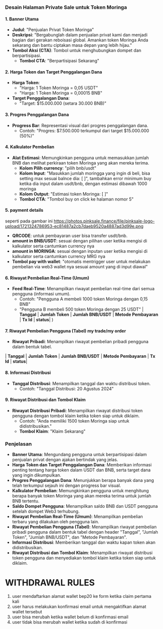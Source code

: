 ### Desain Halaman Private Sale untuk Token Moringa

#### 1. Banner Utama

- **Judul**: "Penjualan Privat Token Moringa"
- **Deskripsi**: "Bergabunglah dalam penjualan privat kami dan menjadi bagian dari gerakan reboisasi global. Amankan token Moringa Anda sekarang dan bantu ciptakan masa depan yang lebih hijau."
- **Tombol Aksi (CTA)**: Tombol untuk menghubungkan dompet dan berpartisipasi.
  - **Tombol CTA**: "Berpartisipasi Sekarang"

#### 2. Harga Token dan Target Penggalangan Dana

- **Harga Token**:
  - "Harga: 1 Token Moringa = 0,05 USDT"
  - "Harga: 1 Token Moringa = 0,00015 BNB"
- **Target Penggalangan Dana**:
  - "Target: $15.000.000 (setara 30.000 BNB)"

#### 3. Progres Penggalangan Dana

- **Progress Bar**: Representasi visual dari progres penggalangan dana.
  - Contoh: "Progres: $7.500.000 terkumpul dari target $15.000.000 (50%)"

#### 4. Kalkulator Pembelian

- **Alat Estimasi**: Memungkinkan pengguna untuk memasukkan jumlah BNB dan melihat perkiraan token Moringa yang akan mereka terima.
  - **Kolom Pilih currency**: "pilih bnb/usdt"
  - **Kolom Input**: "Masukkan jumlah moringga yang ingin di beli, bisa setting max sesuai balnce dia: [ ]", tambahkan error minimum buy ketika dia input dalam usdt/bnb, dengan estimasi dibawah 1000 moringa
  - **Kolom Output**: "Estimasi token Moringa: [ ]"
  - **Tombol CTA**: "Tombol buy on click ke halaman nomor 5"


#### 5. payment details
seperti pada gambar ini https://photos.pinksale.finance/file/pinksale-logo-upload/1721324786953-ec81487a2cb7daeb9520a4887ad3d99e.png
  - **QRCODE**: untuk pembayaran user bisa transfer usdt/bnb.
  - **amount in BNB/USDT**: sesuai dengan pilihan user ketika mengisi di kalkulator serta cantumkan currency nya
  - **amount in MORINGA**: sesuai dengan inputan user ketika mengisi di kalkulator serta cantumkan currency MRG nya
  - **Tombol pay with wallet**: "otomatis mentrigger user untuk melakukan pembelian via web3 wallet nya sesuai amount yang di input diawal"

#### 6. Riwayat Pembelian Real-Time (Umum)

- **Feed Real-Time**: Menampilkan riwayat pembelian real-time dari semua pengguna (informasi umum).
  - Contoh: "Pengguna A membeli 1000 token Moringa dengan 0,15 BNB"
  - "Pengguna B membeli 500 token Moringa dengan 25 USDT"
|   **Tanggal**  | **Jumlah Token** | **Jumlah BNB/USDT** | **Metode Pembayaran** | **Tx Id** | **status**|
)

#### 7. Riwayat Pembelian Pengguna (Tabel) my trade/my order

- **Riwayat Pribadi**: Menampilkan riwayat pembelian pribadi pengguna dalam bentuk tabel.

| **Tanggal**  | **Jumlah Token** | **Jumlah BNB/USDT** | **Metode Pembayaran** | **Tx Id** | **status**|

#### 8. Informasi Distribusi

- **Tanggal Distribusi**: Menampilkan tanggal dan waktu distribusi token.
  - Contoh: "Tanggal Distribusi: 20 Agustus 2024"

#### 9. Riwayat Distribusi dan Tombol Klaim

- **Riwayat Distribusi Pribadi**: Menampilkan riwayat distribusi token pengguna dengan tombol klaim ketika token siap untuk diklaim.
  - Contoh: "Anda memiliki 1500 token Moringa siap untuk didistribusikan."
  - **Tombol Klaim**: "Klaim Sekarang"

### Penjelasan

- **Banner Utama**: Mengundang pengguna untuk berpartisipasi dalam penjualan privat dengan ajakan bertindak yang jelas.
- **Harga Token dan Target Penggalangan Dana**: Memberikan informasi penting tentang harga token dalam USDT dan BNB, serta target dana yang ingin dikumpulkan.
- **Progres Penggalangan Dana**: Menunjukkan berapa banyak dana yang telah terkumpul sejauh ini dengan progress bar visual.
- **Kalkulator Pembelian**: Memungkinkan pengguna untuk menghitung berapa banyak token Moringa yang akan mereka terima untuk jumlah BNB tertentu.
- **Saldo Dompet Pengguna**: Menampilkan saldo BNB dan USDT pengguna setelah dompet Web3 terhubung.
- **Riwayat Pembelian Real-Time (Umum)**: Menampilkan pembelian terbaru yang dilakukan oleh pengguna lain.
- **Riwayat Pembelian Pengguna (Tabel)**: Menampilkan riwayat pembelian pribadi pengguna dalam bentuk tabel dengan header "Tanggal", "Jumlah Token", "Jumlah BNB/USDT", dan "Metode Pembayaran".
- **Informasi Distribusi**: Memberikan tanggal dan waktu kapan token akan didistribusikan.
- **Riwayat Distribusi dan Tombol Klaim**: Menampilkan riwayat distribusi token pengguna dan menyediakan tombol klaim ketika token siap untuk diklaim.

# WITHDRAWAL RULES
1. user mendaftarkan alamat wallet bep20 ke form ketika claim pertama kali
2. user harus melakukan konfirmasi email untuk mengaktifkan alamat wallet tersebut 
3. user bisa merubah ketika wallet belum di konfirmasi email
4. user tidak bisa merubah wallet ketika sudah di konfirmasi